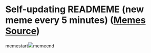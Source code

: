 # Self-updating READMEME (new meme every 5 minutes) ([Memes Source](https://bramses.notion.site/a49c1e962b7646879176ac3b327b6533?v=4d1eda54b170483cb03a40f257231764))

memestart![](https://www.notion.so/image/https%3A%2F%2Fs3-us-west-2.amazonaws.com%2Fsecure.notion-static.com%2F0675efe9-379d-4f27-b28c-eaa0a3943877%2F26F9DA1C-BE42-4C39-8ED6-690116089C76.jpeg?table=block&id=77fa93ac-80a2-445a-a355-2dbba8487ffd&cache=v2)memeend
